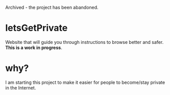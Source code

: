 Archived - the project has been abandoned.

# letsGetPrivate
Website that will guide you through instructions to browse better and safer. **This is a work in progress**.

# why?
I am starting this project to make it easier for people to become/stay private in the Internet.
